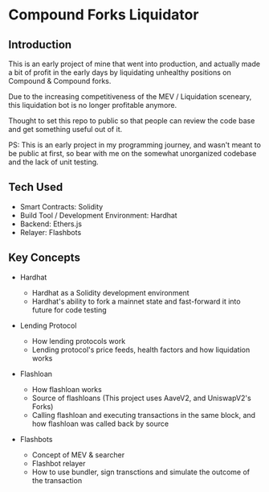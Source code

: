 # Compound Forks Liquidator

## Introduction

This is an early project of mine that went into production, and actually made a bit of profit in the early days by liquidating unhealthy positions on Compound & Compound forks.

Due to the increasing competitiveness of the MEV / Liquidation sceneary, this liquidation bot is no longer profitable anymore.

Thought to set this repo to public so that people can review the code base and get something useful out of it.

PS: This is an early project in my programming journey, and wasn't meant to be public at first, so bear with me on the somewhat unorganized codebase and the lack of unit testing.

## Tech Used

- Smart Contracts: Solidity
- Build Tool / Development Environment: Hardhat
- Backend: Ethers.js
- Relayer: Flashbots

## Key Concepts

- Hardhat

  - Hardhat as a Solidity development environment
  - Hardhat's ability to fork a mainnet state and fast-forward it into future for code testing

- Lending Protocol

  - How lending protocols work
  - Lending protocol's price feeds, health factors and how liquidation works

- Flashloan

  - How flashloan works
  - Source of flashloans (This project uses AaveV2, and UniswapV2's Forks)
  - Calling flashloan and executing transactions in the same block, and how flashloan was called back by source

- Flashbots
  - Concept of MEV & searcher
  - Flashbot relayer
  - How to use bundler, sign transctions and simulate the outcome of the transaction
